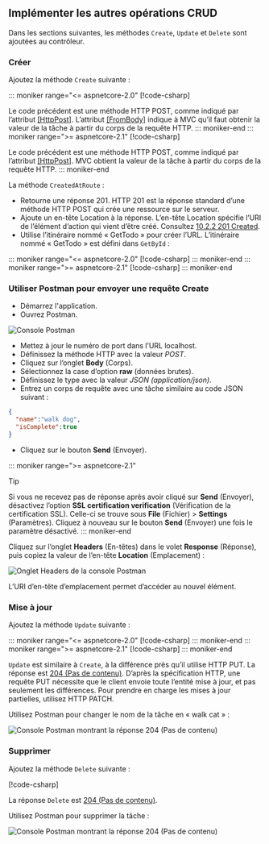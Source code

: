 ## <a name="implement-the-other-crud-operations"></a>Implémenter les autres opérations CRUD

Dans les sections suivantes, les méthodes `Create`, `Update` et `Delete` sont ajoutées au contrôleur.

### <a name="create"></a>Créer

Ajoutez la méthode `Create` suivante :

::: moniker range="<= aspnetcore-2.0"
[!code-csharp[](../../tutorials/first-web-api/samples/2.0/TodoApi/Controllers/TodoController.cs?name=snippet_Create)]

Le code précédent est une méthode HTTP POST, comme indiqué par l’attribut [[HttpPost]](/dotnet/api/microsoft.aspnetcore.mvc.httppostattribute). L’attribut [[FromBody]](/dotnet/api/microsoft.aspnetcore.mvc.frombodyattribute) indique à MVC qu’il faut obtenir la valeur de la tâche à partir du corps de la requête HTTP.
::: moniker-end
::: moniker range=">= aspnetcore-2.1"
[!code-csharp[](../../tutorials/first-web-api/samples/2.1/TodoApi/Controllers/TodoController.cs?name=snippet_Create)]

Le code précédent est une méthode HTTP POST, comme indiqué par l’attribut [[HttpPost]](/dotnet/api/microsoft.aspnetcore.mvc.httppostattribute). MVC obtient la valeur de la tâche à partir du corps de la requête HTTP.
::: moniker-end

La méthode `CreatedAtRoute` :

* Retourne une réponse 201. HTTP 201 est la réponse standard d’une méthode HTTP POST qui crée une ressource sur le serveur.
* Ajoute un en-tête Location à la réponse. L’en-tête Location spécifie l’URI de l’élément d’action qui vient d’être créé. Consultez [10.2.2 201 Created](https://www.w3.org/Protocols/rfc2616/rfc2616-sec10.html).
* Utilise l’itinéraire nommé « GetTodo » pour créer l’URL. L’itinéraire nommé « GetTodo » est défini dans `GetById` :

::: moniker range="<= aspnetcore-2.0"
[!code-csharp[](../../tutorials/first-web-api/samples/2.0/TodoApi/Controllers/TodoController.cs?name=snippet_GetByID&highlight=1-2)]
::: moniker-end
::: moniker range=">= aspnetcore-2.1"
[!code-csharp[](../../tutorials/first-web-api/samples/2.1/TodoApi/Controllers/TodoController.cs?name=snippet_GetByID&highlight=1-2)]
::: moniker-end

### <a name="use-postman-to-send-a-create-request"></a>Utiliser Postman pour envoyer une requête Create

* Démarrez l'application.
* Ouvrez Postman.

![Console Postman](../../tutorials/first-web-api/_static/pmc.png)

* Mettez à jour le numéro de port dans l’URL localhost.
* Définissez la méthode HTTP avec la valeur *POST*.
* Cliquez sur l’onglet **Body** (Corps).
* Sélectionnez la case d’option **raw** (données brutes).
* Définissez le type avec la valeur *JSON (application/json)*.
* Entrez un corps de requête avec une tâche similaire au code JSON suivant :

```json
{
  "name":"walk dog",
  "isComplete":true
}
```

* Cliquez sur le bouton **Send** (Envoyer).

::: moniker range=">= aspnetcore-2.1"
> [!TIP]
> Si vous ne recevez pas de réponse après avoir cliqué sur **Send** (Envoyer), désactivez l’option **SSL certification verification** (Vérification de la certification SSL). Celle-ci se trouve sous **File** (Fichier) > **Settings** (Paramètres). Cliquez à nouveau sur le bouton **Send** (Envoyer) une fois le paramètre désactivé.
::: moniker-end

Cliquez sur l’onglet **Headers** (En-têtes) dans le volet **Response** (Réponse), puis copiez la valeur de l’en-tête **Location** (Emplacement) :

![Onglet Headers de la console Postman](../../tutorials/first-web-api/_static/pmc2.png)

L’URI d’en-tête d’emplacement permet d’accéder au nouvel élément.

### <a name="update"></a>Mise à jour

Ajoutez la méthode `Update` suivante :

::: moniker range="<= aspnetcore-2.0"
[!code-csharp[](../../tutorials/first-web-api/samples/2.0/TodoApi/Controllers/TodoController.cs?name=snippet_Update)]
::: moniker-end
::: moniker range=">= aspnetcore-2.1"
[!code-csharp[](../../tutorials/first-web-api/samples/2.1/TodoApi/Controllers/TodoController.cs?name=snippet_Update)]
::: moniker-end

`Update` est similaire à `Create`, à la différence près qu’il utilise HTTP PUT. La réponse est [204 (Pas de contenu)](https://www.w3.org/Protocols/rfc2616/rfc2616-sec9.html). D’après la spécification HTTP, une requête PUT nécessite que le client envoie toute l’entité mise à jour, et pas seulement les différences. Pour prendre en charge les mises à jour partielles, utilisez HTTP PATCH.

Utilisez Postman pour changer le nom de la tâche en « walk cat » :

![Console Postman montrant la réponse 204 (Pas de contenu)](../../tutorials/first-web-api/_static/pmcput.png)

### <a name="delete"></a>Supprimer

Ajoutez la méthode `Delete` suivante :

[!code-csharp[](../../tutorials/first-web-api/samples/2.0/TodoApi/Controllers/TodoController.cs?name=snippet_Delete)]

La réponse `Delete` est [204 (Pas de contenu)](https://www.w3.org/Protocols/rfc2616/rfc2616-sec9.html).

Utilisez Postman pour supprimer la tâche :

![Console Postman montrant la réponse 204 (Pas de contenu)](../../tutorials/first-web-api/_static/pmd.png)

